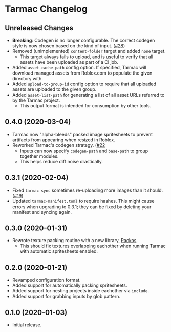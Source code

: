 # Tarmac Changelog

## Unreleased Changes
* **Breaking**: Codegen is no longer configurable. The correct codegen style is now chosen based on the kind of input. ([#28](https://github.com/rojo-rbx/tarmac/pull/28))
* Removed (unimplemented) `content-folder` target and added `none` target.
	* This target always fails to upload, and is useful to verify that all assets have been uploaded as part of a CI job.
* Added `asset-cache-path` config option. If specified, Tarmac will download managed assets from Roblox.com to populate the given directory with.
* Added `upload-to-group-id` config option to require that all uploaded assets are uploaded to the given group.
* Added `asset-list-path` for generating a list of all asset URLs referred to by the Tarmac project.
	* This output format is intended for consumption by other tools.

## 0.4.0 (2020-03-04)
* Tarmac now "alpha-bleeds" packed image spritesheets to prevent artifacts from appearing when resized in Roblox.
* Reworked Tarmac's codegen strategy. ([#22](https://github.com/rojo-rbx/tarmac/pull/22)
	* Inputs can now specify `codegen-path` and `base-path` to group together modules.
	* This helps reduce diff noise drastically.

## 0.3.1 (2020-02-04)
* Fixed `tarmac sync` sometimes re-uploading more images than it should. ([#19](https://github.com/rojo-rbx/tarmac/pull/19))
* Updated `tarmac-manifest.toml` to require hashes. This might cause errors when upgrading to 0.3.1; they can be fixed by deleting your manifest and syncing again.

## 0.3.0 (2020-01-31)
* Rewrote texture packing routine with a new library, [Packos](https://crates.io/crates/packos).
	* This should fix textures overlapping eachother when running Tarmac with automatic spritesheets enabled.

## 0.2.0 (2020-01-21)
* Revamped configuration format.
* Added support for automatically packing spritesheets.
* Added support for nesting projects inside eachother via `include`.
* Added support for grabbing inputs by glob pattern.

## 0.1.0 (2020-01-03)
* Initial release.